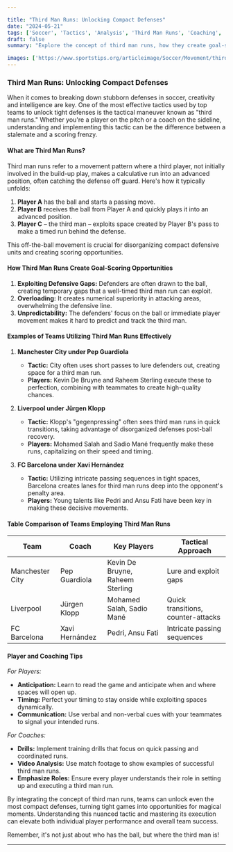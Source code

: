 ```yaml
---

title: "Third Man Runs: Unlocking Compact Defenses"
date: "2024-05-21"
tags: ['Soccer', 'Tactics', 'Analysis', 'Third Man Runs', 'Coaching', 'Strategy', 'Teams', 'Defenses', 'Goal Scoring']
draft: false
summary: "Explore the concept of third man runs, how they create goal-scoring opportunities, and examples of teams that utilize this tactic effectively in soccer."

images: ['https://www.sportstips.org/articleimage/Soccer/Movement/third_man_runs_unlocking_compact_defenses.webp']
---
```


### Third Man Runs: Unlocking Compact Defenses

When it comes to breaking down stubborn defenses in soccer, creativity and intelligence are key. One of the most effective tactics used by top teams to unlock tight defenses is the tactical maneuver known as "third man runs." Whether you're a player on the pitch or a coach on the sideline, understanding and implementing this tactic can be the difference between a stalemate and a scoring frenzy.

#### What are Third Man Runs?

Third man runs refer to a movement pattern where a third player, not initially involved in the build-up play, makes a calculative run into an advanced position, often catching the defense off guard. Here's how it typically unfolds:

1. **Player A** has the ball and starts a passing move.
2. **Player B** receives the ball from Player A and quickly plays it into an advanced position.
3. **Player C** – the third man – exploits space created by Player B's pass to make a timed run behind the defense.

This off-the-ball movement is crucial for disorganizing compact defensive units and creating scoring opportunities.

#### How Third Man Runs Create Goal-Scoring Opportunities

1. **Exploiting Defensive Gaps:** Defenders are often drawn to the ball, creating temporary gaps that a well-timed third man run can exploit.
2. **Overloading:** It creates numerical superiority in attacking areas, overwhelming the defensive line.
3. **Unpredictability:** The defenders' focus on the ball or immediate player movement makes it hard to predict and track the third man.

#### Examples of Teams Utilizing Third Man Runs Effectively

1. **Manchester City under Pep Guardiola**
   - **Tactic:** City often uses short passes to lure defenders out, creating space for a third man run.
   - **Players:** Kevin De Bruyne and Raheem Sterling execute these to perfection, combining with teammates to create high-quality chances.

2. **Liverpool under Jürgen Klopp**
   - **Tactic:** Klopp's "gegenpressing" often sees third man runs in quick transitions, taking advantage of disorganized defenses post-ball recovery.
   - **Players:** Mohamed Salah and Sadio Mané frequently make these runs, capitalizing on their speed and timing.

3. **FC Barcelona under Xavi Hernández**
   - **Tactic:** Utilizing intricate passing sequences in tight spaces, Barcelona creates lanes for third man runs deep into the opponent's penalty area.
   - **Players:** Young talents like Pedri and Ansu Fati have been key in making these decisive movements.

#### Table Comparison of Teams Employing Third Man Runs

| Team               | Coach                | Key Players                 | Tactical Approach               |
|--------------------|----------------------|-----------------------------|---------------------------------|
| Manchester City    | Pep Guardiola        | Kevin De Bruyne, Raheem Sterling | Lure and exploit gaps             |
| Liverpool          | Jürgen Klopp         | Mohamed Salah, Sadio Mané   | Quick transitions, counter-attacks |
| FC Barcelona       | Xavi Hernández       | Pedri, Ansu Fati            | Intricate passing sequences      |

#### Player and Coaching Tips

*For Players:*
- **Anticipation:** Learn to read the game and anticipate when and where spaces will open up.
- **Timing:** Perfect your timing to stay onside while exploiting spaces dynamically.
- **Communication:** Use verbal and non-verbal cues with your teammates to signal your intended runs.

*For Coaches:*
- **Drills:** Implement training drills that focus on quick passing and coordinated runs.
- **Video Analysis:** Use match footage to show examples of successful third man runs.
- **Emphasize Roles:** Ensure every player understands their role in setting up and executing a third man run.

By integrating the concept of third man runs, teams can unlock even the most compact defenses, turning tight games into opportunities for magical moments. Understanding this nuanced tactic and mastering its execution can elevate both individual player performance and overall team success.

Remember, it's not just about who has the ball, but where the third man is!

---

```
